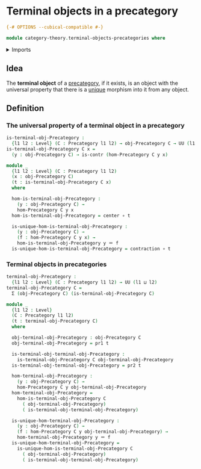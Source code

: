 # Terminal objects in a precategory

```agda
{-# OPTIONS --cubical-compatible #-}

module category-theory.terminal-objects-precategories where
```

<details><summary>Imports</summary>

```agda
open import category-theory.precategories

open import foundation.contractible-types
open import foundation.dependent-pair-types
open import foundation.function-types
open import foundation.identity-types
open import foundation.universe-levels
```

</details>

## Idea

The **terminal object** of a [precategory](category-theory.precategories.md), if
it exists, is an object with the universal property that there is a
[unique](foundation-core.contractible-types.md) morphism into it from any
object.

## Definition

### The universal property of a terminal object in a precategory

```agda
is-terminal-obj-Precategory :
  {l1 l2 : Level} (C : Precategory l1 l2) → obj-Precategory C → UU (l1 ⊔ l2)
is-terminal-obj-Precategory C x =
  (y : obj-Precategory C) → is-contr (hom-Precategory C y x)

module _
  {l1 l2 : Level} (C : Precategory l1 l2)
  (x : obj-Precategory C)
  (t : is-terminal-obj-Precategory C x)
  where

  hom-is-terminal-obj-Precategory :
    (y : obj-Precategory C) →
    hom-Precategory C y x
  hom-is-terminal-obj-Precategory = center ∘ t

  is-unique-hom-is-terminal-obj-Precategory :
    (y : obj-Precategory C) →
    (f : hom-Precategory C y x) →
    hom-is-terminal-obj-Precategory y ＝ f
  is-unique-hom-is-terminal-obj-Precategory = contraction ∘ t
```

### Terminal objects in precategories

```agda
terminal-obj-Precategory :
  {l1 l2 : Level} (C : Precategory l1 l2) → UU (l1 ⊔ l2)
terminal-obj-Precategory C =
  Σ (obj-Precategory C) (is-terminal-obj-Precategory C)

module _
  {l1 l2 : Level}
  (C : Precategory l1 l2)
  (t : terminal-obj-Precategory C)
  where

  obj-terminal-obj-Precategory : obj-Precategory C
  obj-terminal-obj-Precategory = pr1 t

  is-terminal-obj-terminal-obj-Precategory :
    is-terminal-obj-Precategory C obj-terminal-obj-Precategory
  is-terminal-obj-terminal-obj-Precategory = pr2 t

  hom-terminal-obj-Precategory :
    (y : obj-Precategory C) →
    hom-Precategory C y obj-terminal-obj-Precategory
  hom-terminal-obj-Precategory =
    hom-is-terminal-obj-Precategory C
      ( obj-terminal-obj-Precategory)
      ( is-terminal-obj-terminal-obj-Precategory)

  is-unique-hom-terminal-obj-Precategory :
    (y : obj-Precategory C) →
    (f : hom-Precategory C y obj-terminal-obj-Precategory) →
    hom-terminal-obj-Precategory y ＝ f
  is-unique-hom-terminal-obj-Precategory =
    is-unique-hom-is-terminal-obj-Precategory C
      ( obj-terminal-obj-Precategory)
      ( is-terminal-obj-terminal-obj-Precategory)
```
